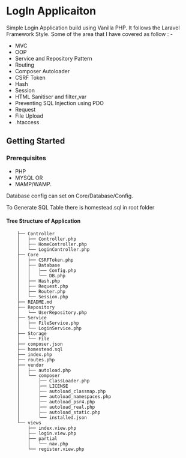 # LogIn Applicaiton

Simple Login Application build using Vanilla PHP. It follows the Laravel Framework Style. 
Some of the area that I have covered as follow : -
 - MVC
 - OOP 
 - Service and Repository Pattern
 - Routing 
 - Composer Autoloader
 - CSRF Token
 - Hash
 - Session
 - HTML Sanitiser and filter_var
 - Preventing SQL Injection using PDO
 - Request 
 - File Upload
 - .htaccess


## Getting Started


### Prerequisites

 - PHP 
 - MYSQL 
 OR 
 - MAMP/WAMP. 
 
 Database config can set on Core/Database/Config.

To Generate SQL Table there is homestead.sql in root folder

#### Tree Structure of Application
```
    ├── Controller
    │   ├── Controller.php
    │   ├── HomeController.php
    │   └── LoginController.php
    ├── Core
    │   ├── CSRFToken.php
    │   ├── Database
    │   │   ├── Config.php
    │   │   └── DB.php
    │   ├── Hash.php
    │   ├── Request.php
    │   ├── Router.php
    │   └── Session.php
    ├── README.md
    ├── Repository
    │   └── UserRepository.php
    ├── Service
    │   ├── FileService.php
    │   └── LoginService.php
    ├── Storage
    │   └── File
    ├── composer.json
    ├── homestead.sql
    ├── index.php
    ├── routes.php
    ├── vendor
    │   ├── autoload.php
    │   └── composer
    │       ├── ClassLoader.php
    │       ├── LICENSE
    │       ├── autoload_classmap.php
    │       ├── autoload_namespaces.php
    │       ├── autoload_psr4.php
    │       ├── autoload_real.php
    │       ├── autoload_static.php
    │       └── installed.json
    └── views
        ├── index.view.php
        ├── login.view.php
        ├── partial
        │   └── nav.php
        └── register.view.php

```

